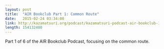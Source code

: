 ```yaml
---
layout: post
title:  "AIR Bookclub Part 1: Common Route"
date:   2015-02-24 03:34:00
link: http://kazamatsuri.org/podcast/kazamatsuri-podcast-air-bookclub-1.mp3
length: 154132480
---
```


Part 1 of 6 of the AIR Bookclub Podcast, focusing on the common route.